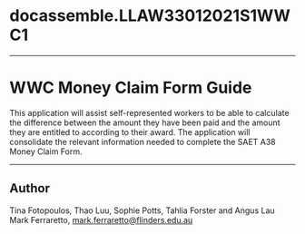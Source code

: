 # docassemble.LLAW33012021S1WWC1

---
# WWC Money Claim Form Guide
This application will assist self-represented workers to be able to calculate the difference between the amount they have been paid and the amount they are entitled to according to their award. The application will consolidate the relevant information needed to complete the SAET A38 Money Claim Form.

---
## Author
Tina Fotopoulos, Thao Luu, Sophie Potts, Tahlia Forster and Angus Lau
Mark Ferraretto, mark.ferraretto@flinders.edu.au

